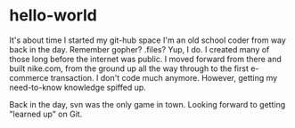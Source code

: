 # hello-world
It's about time I started my git-hub space
I'm an old school coder from way back in the day.
Remember gopher? .files? Yup, I do.  I created many of those long before the internet was public.
I moved forward from there and built nike.com, from the ground up all the way through to the first e-commerce transaction.
I don't code much anymore.  However, getting my need-to-know knowledge spiffed up.

Back in the day, svn was the only game in town.  Looking forward to getting "learned up" on Git.
